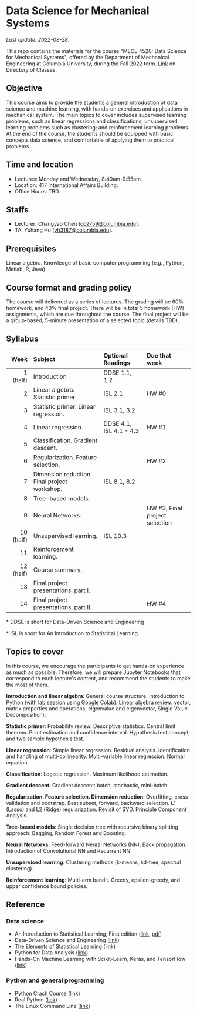 # Data Science for Mechanical Systems
_Last update: 2022-08-28_.

This repo contains the materials for the course "MECE 4520: Data Science for Mechanical Systems", offered by the Department of Mechanical Engineering at Columbia University, during the Fall 2022 term. [Link](http://www.columbia.edu/cu/bulletin/uwb/#/cu/bulletin/uwb/subj/MECE/E4520-20223-001/) on Directory of Classes.

## Objective
This course aims to provide the students a general introduction of data science and machine learning, with hands-on exercises and applications in mechanical system. The main topics to cover includes supervised learning problems, such as linear regressions and classifications; unsupervised learning problems such as clustering; and reinforcement learning problems. At the end of the course, the students should be equipped with basic concepts data science, and comfortable of applying them to practical problems.

## Time and location
* Lectures: Monday and Wednesday, 8:40am-9:55am.
* Location: 417 International Affairs Building.
* Office Hours: TBD.

## Staffs
* Lecturer: Changyao Chen (cc2759@columbia.edu).
* TA: Yuhang Hu (yh3187@columbia.edu).

## Prerequisites
Linear algebra. Knowledge of basic computer programming (_e.g._, Python, Matlab, R, Java).

## Course format and grading policy
The course will delivered as a series of lectures. The grading will be 60% homework, and 40% final project. There will be in total 5 homework (HW) assignments, which are due throughout the course. The final project will be a group-based, 5-minute presentation of a selected topic (details TBD).

## Syllabus
|  **Week** | **Subject**                                  | **Optional Readings**   | **Due that week**              |
| --------: | :------------------------------------------- | :---------------------- | :----------------------------- |
|  1 (half) | Introduction                                 | DDSE 1.1, 1.2           |                                |
|         2 | Linear algebra. Statistic primer.            | ISL 2.1                 | HW #0                          |
|         3 | Statistic primer. Linear regression.         | ISL 3.1, 3.2            |                                |
|         4 | Linear regression.                           | DDSE 4.1, ISL 4.1 - 4.3 | HW #1                          |
|         5 | Classification. Gradient descent.            |                         |                                |
|         6 | Regularization. Feature selection.           |                         | HW #2                          |
|         7 | Dimension reduction. Final project workshop. | ISL 8.1, 8.2            |
|         8 | Tree-based models.                           |                         |                                |
|         9 | Neural Networks.                             |                         | HW #3, Final project selection |
| 10 (half) | Unsupervised learning.                       | ISL 10.3                |
|        11 | Reinforcement learning.                      |                         |                                |
| 12 (half) | Course summary.                              |                         |                                |
|        13 | Final project presentations, part I.         |                         |                                |
|        14 | Final project presentations, part II.        |                         | HW #4                          |

\* DDSE is short for Data-Driven Science and Engineering

\* ISL is short for An Introduction to Statistical Learning

## Topics to cover
In this course, we encourage the participants to get hands-on experience as much as possible. Therefore, we will prepare Jupyter Notebooks that correspond to each lecture's content, and recommend the students to make the most of them.

**Introduction and linear algebra**: General course structure. Introduction to Python (with lab session using [Google Colab](https://colab.research.google.com/notebooks/intro.ipynb)). Linear algebra review: vector, matrix properties and operations, eigenvalue and eigenvector, Single Value Decomposition).

**Statistic primer**: Probability review. Descriptive statistics. Central limit theorem. Point estimation and confidence interval. Hypothesis test concept, and two sample hypothesis test.

**Linear regression**: Simple linear regression. Residual analysis. Identification and handling of multi-collinearity. Multi-variable linear regression. Normal equation.

**Classification**: Logistic regression. Maximum likelihood estimation.

**Gradient descent**: Gradient descent: batch, stochastic, mini-batch.

**Regularization. Feature selection. Dimension reduction**: Overfitting, cross-validation and bootstrap. Best subset, forward, backward selection. L1 (Lasso) and L2 (Ridge) regularization. Revisit of SVD. Principle Component Analysis.

**Tree-based models**: Single decision tree with recursive binary splitting approach. Bagging, Random Forest and Boosting.

**Neural Networks**: Feed-forward Neural Networks (NN). Back propagation. Introduction of Convolutional NN and Recurrent NN.

**Unsupervised learning**: Clustering methods (k-means, kd-tree, spectral clustering).

**Reinforcement learning**: Multi-arm bandit. Greedy, epsilon-greedy, and upper confidence bound policies.


## Reference
### Data science
* An Introduction to Statistical Learning, First edition ([link](https://www.statlearning.com/), [pdf](https://static1.squarespace.com/static/5ff2adbe3fe4fe33db902812/t/6009dd9fa7bc363aa822d2c7/1611259312432/ISLR+Seventh+Printing.pdf))
* Data-Driven Science and Engineering ([link](http://www.databookuw.com/))
* The Elements of
Statistical Learning ([link](https://web.stanford.edu/~hastie/ElemStatLearn/))
* Python for Data Analysis ([link](https://www.oreilly.com/library/view/python-for-data/9781449323592/))
* Hands-On Machine Learning with Scikit-Learn, Keras, and TensorFlow ([link](https://www.oreilly.com/library/view/hands-on-machine-learning/9781492032632/))
### Python and general programming
* Python Crash Course ([link](https://nostarch.com/pythoncrashcourse2e))
* Real Python ([link](https://realpython.com/))
* The Linux Command Line ([link](https://linuxcommand.org/tlcl.php))


